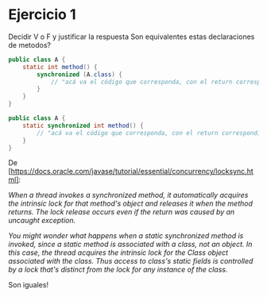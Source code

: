 # Ejercicio 1
Decidir V o F y justificar la respuesta
Son equivalentes estas declaraciones de metodos?

```java
public class A {
    static int method() {
        synchronized (A.class) {
            // "acá va el código que corresponda, con el return correspondiente"
        }
    }
}
```

```java
public class A {
    static synchronized int method() {
        // "acá va el código que corresponda, con el return correspondiente"
    }
}
```

De [https://docs.oracle.com/javase/tutorial/essential/concurrency/locksync.html]:

_When a thread invokes a synchronized method, it automatically acquires the intrinsic lock for that method's object and releases it when the method returns. The lock release occurs even if the return was caused by an uncaught exception._

_You might wonder what happens when a static synchronized method is invoked, since a static method is associated with a class, not an object. In this case, the thread acquires the intrinsic lock for the Class object associated with the class. Thus access to class's static fields is controlled by a lock that's distinct from the lock for any instance of the class._

Son iguales!

